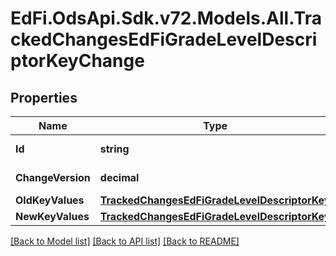 # EdFi.OdsApi.Sdk.v72.Models.All.TrackedChangesEdFiGradeLevelDescriptorKeyChange

## Properties

Name | Type | Description | Notes
------------ | ------------- | ------------- | -------------
**Id** | **string** | Resource identifier | [optional] 
**ChangeVersion** | **decimal** | Change version | [optional] 
**OldKeyValues** | [**TrackedChangesEdFiGradeLevelDescriptorKey**](TrackedChangesEdFiGradeLevelDescriptorKey.md) |  | [optional] 
**NewKeyValues** | [**TrackedChangesEdFiGradeLevelDescriptorKey**](TrackedChangesEdFiGradeLevelDescriptorKey.md) |  | [optional] 

[[Back to Model list]](../README.md#documentation-for-models) [[Back to API list]](../README.md#documentation-for-api-endpoints) [[Back to README]](../README.md)

